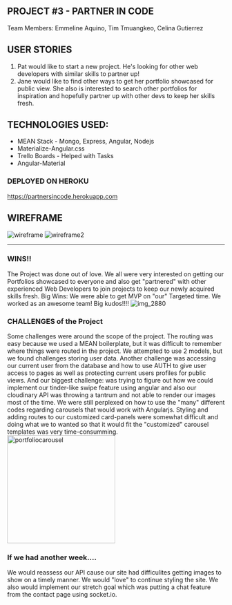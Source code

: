 ## PROJECT #3 - PARTNER IN CODE 
Team Members: Emmeline Aquino, Tim Tmuangkeo, Celina Gutierrez

## USER STORIES ##
1. Pat would like to start a new project. He's looking for other web developers with similar skills to partner up!
2. Jane would like to find other ways to get her portfolio showcased for public view.  She also is interested to search other portfolios for inspiration and hopefully partner up with other devs to keep her skills fresh.


## TECHNOLOGIES USED:
* MEAN Stack - Mongo, Express, Angular, Nodejs
* Materialize-Angular.css
* Trello Boards - Helped with Tasks
* Angular-Material

### DEPLOYED ON HEROKU
https://partnersincode.herokuapp.com


## WIREFRAME
![wireframe](https://cloud.githubusercontent.com/assets/26496932/26531786/98a8ede0-43a5-11e7-98c3-2d0265d6d2b6.jpg)
![wireframe2](https://cloud.githubusercontent.com/assets/26496932/26576251/ff948bbc-44dc-11e7-8c07-33192c2567fa.jpg)

----------------------------------------------------------------------------------------------------------------------
### WINS!!
The Project was done out of love.  We all were very interested on getting our Portfolios showcased to everyone and also get "partnered" with other experienced Web Developers to join projects to keep our newly acquired skills fresh.  Big Wins: We were able to get MVP on "our" Targeted time.  We worked as an awesome team!  Big kudos!!!!
![img_2880](https://cloud.githubusercontent.com/assets/26496932/26576693/a31884ea-44de-11e7-8166-80eb2a4e5275.JPG)

### CHALLENGES of the Project
Some challenges were around the scope of the project.  The routing was easy because we used a MEAN boilerplate, but it was difficult to remember where things were routed in the project.  We attempted to use 2 models, but we found challenges storing user data.  Another challenge was accessing our current user from the database and how to use AUTH to give user access to pages as well as protecting current users profiles for public views.  And our biggest challenge: was trying to figure out how we could implement our tinder-like swipe feature using angular and also our cloudinary API was throwing a tantrum and not able to render our images most of the time.  We were still perplexed on how to use the "many" different codes regarding carousels that would work with Angularjs.  Styling and adding routes to our customized card-panels were somewhat difficult and doing what we to wanted so that it would fit the "customized" carousel templates was very time-consumming.
<img width="250" alt="portfoliocarousel" src="https://cloud.githubusercontent.com/assets/26496932/26576860/4290d1bc-44df-11e7-8e21-aef39317d102.png">


### If we had another week....
We would reassess our API cause our site had difficulites getting images to show on a timely manner.  We would "love" to continue styling the site.  We also would implement our stretch goal which was putting a chat feature from the contact page using socket.io.
